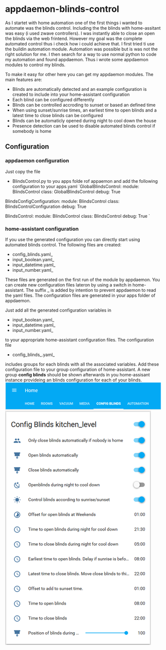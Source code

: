 # appdaemon-blinds-control

As I startet with home automation one of the first things i wanted to automate was the blinds control.
Including the the blinds with home-assitant was easy (i used zwave controllers). I was instantly able to close an open the blinds via the web frintend. However my goal was the complete automated control thus i check how i could achieve that. I first tried ti use the buildin automation module. Automation was possible but is was not the right solution for me. I then search for a way to use normal python to code my automation and found appdaemon. Thus i wrote some appdaemon modules to control my blinds.

To make it easy for other here you can get my appdaemon modules. The main features are:
* Blinds are automatically detected and an example configuration is created to include into your home-assistant configuration
* Each blind can be configured differently
* Blinds can be controlled accroding to sunset or based an defined time
* When using sunset/sunrise times, an earliest time to open blinds and a latest time to close blinds can be configured
* Blinds can be automaticly opened during night to cool down the house
* Presence detection can be used to disable automated blinds control if somebody is home

## Configuration
### appdaemon configuration
Just copy the file
* BlindsControl.py
to you apps folde rof appaemon and add the following configuration to your apps.yaml
`GlobalBlindsControl:
  module:                   BlindsControl
  class:                    GlobalBlindsControl
  debug:                    True

BlindsConfigConfiguration:
  module:                   BlindsControl
  class:                    BlindsControlConfiguration
  debug:                    True

BlindsControl:
 module:                    BlindsControl
 class:                     BlindsControl
 debug:                     True
`
### home-assistant configuration
If you use the generated configuration you can directly start using automated blinds control. The following files are created:
* config_blinds.yaml_
* input_boolean.yaml_
* input_datetime.yaml_
* input_number.yaml_

These files are generated on the first run of the module by appdaemon. You can create new configuration files lateron by using a switch in home-assistant.
The suffix _ is added by intention to prevent appdaemon to read the yaml files. The configuration files are generated in your apps folder of appdaemon. 

Just add all the generated configuration variables in
* input_boolean.yaml_
* input_datetime.yaml_
* input_number.yaml_

to your appropriate home-assistant configuration files.
The configuration file
* config_blinds_.yaml_

includes groups for each blinds with all the associated variables. Add these configuration file to your group configuration of home-assistant. A new group **config blinds** should be shown afterwards in you home-assisant instance provideing an blinds configuration for each of your blinds.
![config blinds group](https://github.com/foxcris/appdaemon-blinds-control/blob/development/images/config_blinds_group.PNG "config blinds group")
![blind configuration parameteters](https://github.com/foxcris/appdaemon-blinds-control/blob/development/images/config_blinds.PNG "blind configuration parameteters")
